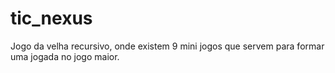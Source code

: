 # tic_nexus
Jogo da velha recursivo, onde existem 9 mini jogos que servem para formar uma jogada no jogo maior.
